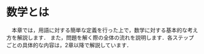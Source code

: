 # 数学とは
　本章では，用語に対する簡単な定義を行った上で，数学に対する基本的な考え方を解説します．
また，問題を解く際の全体の流れを説明します．各ステップごとの具体的な内容は，2章以降で解説しています．
